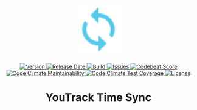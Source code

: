 <h1 align="center">
  <img width="128" src="https://raw.githubusercontent.com/andreashuber69/youtrack-time-sync/master/doc/icon.svg?sanitize=true">
</h1>
<p align="center">
  <a href="https://github.com/andreashuber69/youtrack-time-sync/releases/latest">
    <img src="https://img.shields.io/github/release/andreashuber69/youtrack-time-sync.svg" alt="Version">
  </a>
  <a href="https://github.com/andreashuber69/youtrack-time-sync/releases/latest">
    <img src="https://img.shields.io/github/release-date/andreashuber69/youtrack-time-sync.svg" alt="Release Date">
  </a>
  <a href="https://travis-ci.com/andreashuber69/youtrack-time-sync">
    <img src="https://travis-ci.com/andreashuber69/youtrack-time-sync.svg?branch=develop" alt="Build">
  </a>
  <a href="https://github.com/andreashuber69/youtrack-time-sync/issues">
    <img src="https://img.shields.io/github/issues-raw/andreashuber69/youtrack-time-sync.svg" alt="Issues">
  </a>
  <a href="https://codebeat.co/projects/github-com-andreashuber69-youtrack-time-sync-develop">
    <img src="https://codebeat.co/badges/4e35e4a2-bc9e-415a-aaa8-103686b5aa0f" alt="Codebeat Score">
  </a>
  <a href="https://codeclimate.com/github/andreashuber69/youtrack-time-sync/maintainability">
    <img src="https://api.codeclimate.com/v1/badges/7bb767f7ed34a79dd9ef/maintainability" alt="Code Climate Maintainability">
  </a>
  <a href="https://codeclimate.com/github/andreashuber69/youtrack-time-sync/test_coverage">
    <img src="https://api.codeclimate.com/v1/badges/7bb767f7ed34a79dd9ef/test_coverage"  alt="Code Climate Test Coverage">
  </a>
  <a href="https://github.com/andreashuber69/youtrack-time-sync/blob/master/LICENSE">
    <img src="https://img.shields.io/github/license/andreashuber69/youtrack-time-sync.svg" alt="License">
  </a>
</p>

<h1 align="center">YouTrack Time Sync</h1>
